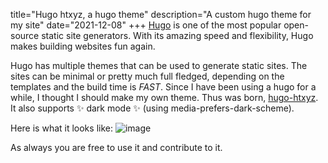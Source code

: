 title="Hugo htxyz, a hugo theme"
description="A custom hugo theme for my site"
date="2021-12-08"
+++
	[Hugo](gohugo.io) is one of the most popular open-source static site generators. With its amazing speed and flexibility, Hugo makes building websites fun again. 

Hugo has multiple themes that can be used to generate static sites. The sites can be minimal or pretty much full fledged, depending on the templates and the build time is *FAST*. Since I have been using a hugo for a while, I thought I should make my own theme. Thus was born, [hugo-htxyz](https://github.com/gtlsgamr/hugo-htxyz). It also supports ✨ dark mode ✨ (using media-prefers-dark-scheme).

Here is what it looks like: 
![image](/images/hugohtxyz.png)

As always you are free to use it and contribute to it.
